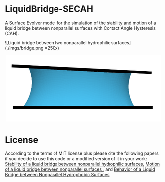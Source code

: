 # LiquidBridge-SECAH

A Surface Evolver model for the simulation of the stability and motion of a liquid bridge between nonparallel surfaces with Contact Angle Hysteresis (CAH).

![Liquid bridge between two nonparallel hydrophilic surfaces](./imgs/bridge.png =250x)

<p align="center">

<img src="./imgs/bridge.png" alt="Liquid bridge between two nonparallel hydrophilic surfaces" width="500"/>
</p>

# License

According to the terms of MIT license plus please cite the following papers if you decide to use this code or a modified version of it in your work: [Stability of a liquid bridge between nonparallel hydrophilic surfaces](https://www.sciencedirect.com/science/article/abs/pii/S0021979716309778), [Motion of a liquid bridge between nonparallel surfaces
](https://www.sciencedirect.com/science/article/abs/pii/S002197971630978X), and [Behavior of a Liquid Bridge between Nonparallel Hydrophobic Surfaces](https://pubs.acs.org/doi/abs/10.1021/acs.langmuir.7b03508).
